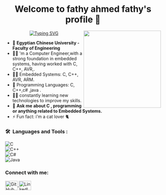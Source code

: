 <h1 align="center">Welcome to fathy ahmed fathy's profile 👋 </h1>
<img width="250" align="right" src="https://c.tenor.com/_DOBjnGspYAAAAAM/code-coding.gif">

<p align="center">
<a href="https://git.io/typing-svg">
  <img src="https://readme-typing-svg.demolab.com?font=Fira+Code&pause=1000&color=EEC7E1&center=true&vCenter=true&random=false&width=435&lines=An+Embedded+Systems+Engineer.;A+Software+Engineer+!;Always+learn+new+things+!" alt="Typing SVG" />
</a>


- 🏢 **Egyptian Chinese University - Faculty of Engineering**
- 👷‍♂️  'm a Computer Engineer,with a strong foundation in embedded systems, having worked with C, C++, AVR,.
- 👨‍💻  Embedded Systems: C, C++, AVR, ARM.
- 🌱  Programming Languages: C, C++,c# ,java .
- 👨‍💻  constantly learning new technologies to improve my skills.
- 💬 **Ask me about  C , programming or anything related to  Embedded Systems.**
- ⚡ Fun fact: i'm a cat lover 🐈

### 🛠 &nbsp;Languages and Tools :
![C](https://img.shields.io/badge/-C-%2300599C?style=flat-square&logo=c&logoColor=ffffff)  
![C++](https://img.shields.io/badge/-C++-%2300599C?style=flat-square&logo=c%2B%2B&logoColor=ffffff)  
![C#](https://img.shields.io/badge/-C%23-239120?style=flat-square&logo=c-sharp&logoColor=ffffff)  
![Java](https://img.shields.io/badge/-Java-%23ED8B00?style=flat-square&logo=java&logoColor=ffffff)  



<h3 align="left">Connect with me:</h3>
<p align="left">
  <a href="https://github.com/fathy20" target="blank">
    <img align="center" src="https://raw.githubusercontent.com/rahuldkjain/github-profile-readme-generator/master/src/images/icons/Social/github.svg" alt="GitHub Profile" height="30" width="40" />
  </a>
  <a href="https://www.linkedin.com/feed/" target="blank">
    <img align="center" src="https://raw.githubusercontent.com/rahuldkjain/github-profile-readme-generator/master/src/images/icons/Social/linked-in-alt.svg" alt="LinkedIn Profile" height="30" width="40" />
  </a>
</p>
